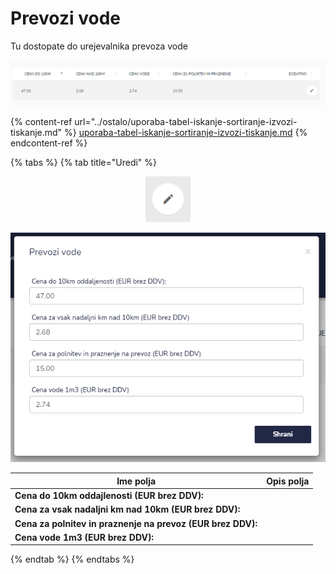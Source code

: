 # Prevozi vode

Tu dostopate do urejevalnika prevoza vode

![](<../.gitbook/assets/N_6_prevoz vode_pogled.PNG>)

{% content-ref url="../ostalo/uporaba-tabel-iskanje-sortiranje-izvozi-tiskanje.md" %}
[uporaba-tabel-iskanje-sortiranje-izvozi-tiskanje.md](../ostalo/uporaba-tabel-iskanje-sortiranje-izvozi-tiskanje.md)
{% endcontent-ref %}

{% tabs %}
{% tab title="Uredi" %}
<div align="center"><img src="../.gitbook/assets/Knjiga_ikona_pisalo (5).png" alt="Ikona za urejanje."></div>

![](<../.gitbook/assets/N_6_prevoz vode_uredi.PNG>)



| Ime polja                                                   | Opis polja |
| ----------------------------------------------------------- | ---------- |
| **Cena do 10km oddajlenosti (EUR brez DDV):**               |            |
| **Cena za vsak nadaljni km nad 10km (EUR brez DDV):**       |            |
| **Cena za polnitev in praznenje na prevoz (EUR brez DDV):** |            |
| **Cena vode 1m3 (EUR brez DDV):**                           |            |
{% endtab %}
{% endtabs %}

###
